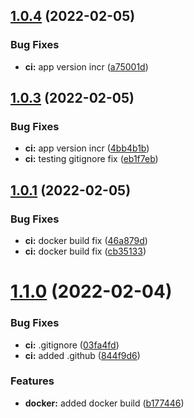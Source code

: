 ## [1.0.4](https://github.com/mycolab/mycolab-ui/compare/v1.0.3...v1.0.4) (2022-02-05)


### Bug Fixes

* **ci:** app version incr ([a75001d](https://github.com/mycolab/mycolab-ui/commit/a75001db5af33a71d3e67d6e27d05d5c185b7644))



## [1.0.3](https://github.com/mycolab/mycolab-ui/compare/v1.0.1...v1.0.3) (2022-02-05)


### Bug Fixes

* **ci:** app version incr ([4bb4b1b](https://github.com/mycolab/mycolab-ui/commit/4bb4b1b018599f3ca164a08de2a3a1aa67864055))
* **ci:** testing gitignore fix ([eb1f7eb](https://github.com/mycolab/mycolab-ui/commit/eb1f7eb5408a7d30518f743527b8248381c0b81b))



## [1.0.1](https://github.com/mycolab/mycolab-ui/compare/v1.1.0...v1.0.1) (2022-02-05)


### Bug Fixes

* **ci:** docker build fix ([46a879d](https://github.com/mycolab/mycolab-ui/commit/46a879d40e0e350c8e337d5a7a5696a61f345834))
* **ci:** docker build fix ([cb35133](https://github.com/mycolab/mycolab-ui/commit/cb35133d85d6bc75c707c26273b33cebdf9359dd))



# [1.1.0](https://github.com/mycolab/mycolab-ui/compare/b1774465b83dc519e9d6508b93cfa9585e5ba921...v1.1.0) (2022-02-04)


### Bug Fixes

* **ci:** .gitignore ([03fa4fd](https://github.com/mycolab/mycolab-ui/commit/03fa4fd77c2f24c3073abd87b1cc4cadfebf43fa))
* **ci:** added .github ([844f9d6](https://github.com/mycolab/mycolab-ui/commit/844f9d605451ae96cb8bb9d6b81b13e7336a8c92))


### Features

* **docker:** added docker build ([b177446](https://github.com/mycolab/mycolab-ui/commit/b1774465b83dc519e9d6508b93cfa9585e5ba921))



